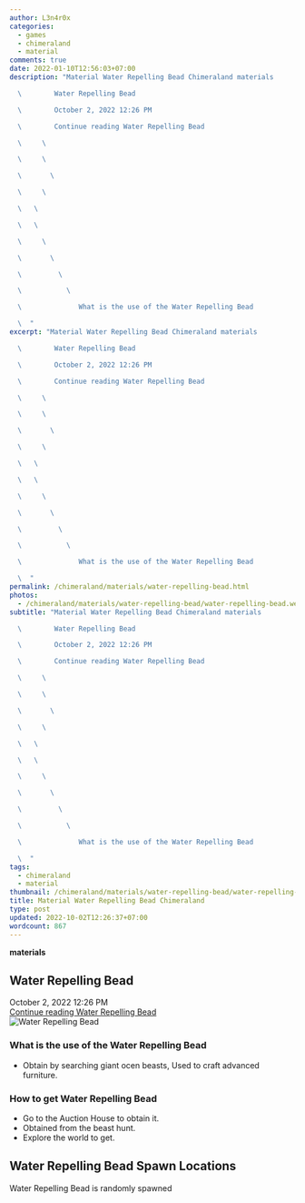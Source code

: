 ```yaml
---
author: L3n4r0x
categories:
  - games
  - chimeraland
  - material
comments: true
date: 2022-01-10T12:56:03+07:00
description: "Material Water Repelling Bead Chimeraland materials

  \        Water Repelling Bead

  \        October 2, 2022 12:26 PM

  \        Continue reading Water Repelling Bead

  \     \ 

  \     \ 

  \       \ 

  \     \ 

  \   \ 

  \   \ 

  \     \ 

  \       \ 

  \         \ 

  \           \ 

  \              What is the use of the Water Repelling Bead

  \  "
excerpt: "Material Water Repelling Bead Chimeraland materials

  \        Water Repelling Bead

  \        October 2, 2022 12:26 PM

  \        Continue reading Water Repelling Bead

  \     \ 

  \     \ 

  \       \ 

  \     \ 

  \   \ 

  \   \ 

  \     \ 

  \       \ 

  \         \ 

  \           \ 

  \              What is the use of the Water Repelling Bead

  \  "
permalink: /chimeraland/materials/water-repelling-bead.html
photos:
  - /chimeraland/materials/water-repelling-bead/water-repelling-bead.webp
subtitle: "Material Water Repelling Bead Chimeraland materials

  \        Water Repelling Bead

  \        October 2, 2022 12:26 PM

  \        Continue reading Water Repelling Bead

  \     \ 

  \     \ 

  \       \ 

  \     \ 

  \   \ 

  \   \ 

  \     \ 

  \       \ 

  \         \ 

  \           \ 

  \              What is the use of the Water Repelling Bead

  \  "
tags:
  - chimeraland
  - material
thumbnail: /chimeraland/materials/water-repelling-bead/water-repelling-bead.webp
title: Material Water Repelling Bead Chimeraland
type: post
updated: 2022-10-02T12:26:37+07:00
wordcount: 867
---
```


<link
  rel="stylesheet"
  href="https://rawcdn.githack.com/dimaslanjaka/Web-Manajemen/870a349/css/bootstrap-5-3-0-alpha3-wrapper.css"
/>
<section id="bootstrap-wrapper">
  <div data-bs-theme="dark">
    <div
      class="row g-0 border rounded overflow-hidden flex-md-row mb-4 shadow-sm position-relative bg-dark text-light"
    >
      <div class="col p-4 d-flex flex-column position-static">
        <strong class="d-inline-block mb-2 text-success">materials</strong>
        <h2 class="mb-0">Water Repelling Bead</h2>
        <div class="mb-1 text-muted">October 2, 2022 12:26 PM</div>
        <a
          href="/chimeraland/materials/water-repelling-bead.html"
          class="stretched-link d-none text-primary"
          >Continue reading Water Repelling Bead</a
        >
      </div>
      <div class="col-auto d-none d-md-block d-lg-block">
        <img
          src="https://www.webmanajemen.com/chimeraland/materials/water-repelling-bead/water-repelling-bead.webp"
          alt="Water Repelling Bead"
        />
      </div>
    </div>
    <div class="row">
      <div class="col-lg-6 col-12 mb-2">
        <div class="card">
          <div class="card-body">
            <h3 class="card-title">
              What is the use of the Water Repelling Bead
            </h3>
            <div class="card-text">
              <ul>
                <li>
                  Obtain by searching giant ocen beasts, Used to craft advanced
                  furniture.
                </li>
              </ul>
            </div>
          </div>
        </div>
      </div>
      <div class="col-lg-6 col-12 mb-2">
        <div class="card">
          <div class="card-body">
            <h3 class="card-title">How to get Water Repelling Bead</h3>
            <div class="card-text">
              <ul>
                <li>Go to the Auction House to obtain it.</li>
                <li>Obtained from the beast hunt.</li>
                <li>Explore the world to get.</li>
              </ul>
            </div>
          </div>
        </div>
      </div>
      <div class="col-12 mb-2">
        <h2>Water Repelling Bead Spawn Locations</h2>
        <p>Water Repelling Bead is randomly spawned</p>
      </div>
    </div>
  </div>
</section>
